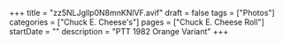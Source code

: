 +++
title = "zz5NLJgllp0N8mnKNlVF.avif"
draft = false
tags = ["Photos"]
categories = ["Chuck E. Cheese's"]
pages = ["Chuck E. Cheese Roll"]
startDate = ""
description = "PTT 1982 Orange Variant"
+++
